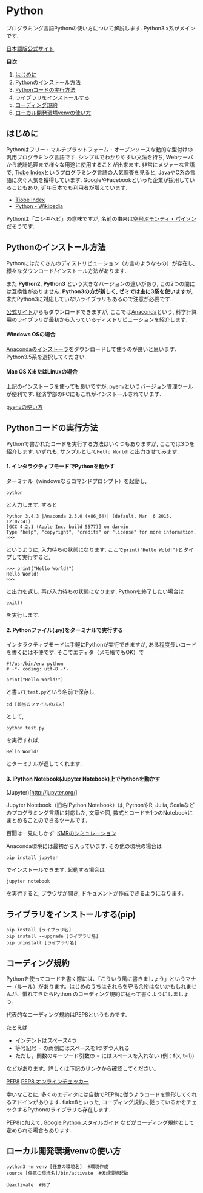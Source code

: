 # Python
プログラミング言語Pythonの使い方について解説します. Python3.x系がメインです.

[日本語版公式サイト](http://www.python.jp/)

**目次**

1. [はじめに](#はじめに)
1. [Pythonのインストール方法](#Pythonのインストール方法)
1. [Pythonコードの実行方法](#Pythonコードの実行方法)
1. [ライブラリをインストールする](#ライブラリをインストールする(pip))
1. [コーディング規約](#コーディング規約)
1. [ローカル開発環境venvの使い方](#ローカル開発環境venvの使い方)


## はじめに

Pythonはフリー・マルチプラットフォーム・オープンソースな動的な型付けの汎用プログラミング言語です. シンプルでわかりやすい文法を持ち, Webサーバから統計処理まで様々な用途に使用することが出来ます. 非常にメジャーな言語で, [Tiobe Index](http://www.tiobe.com/tiobe_index)というプログラミング言語の人気調査を見ると, JavaやC系の言語に次ぐ人気を獲得しています. GoogleやFacebookといった企業が採用していることもあり, 近年日本でも利用者が増えています.

* [Tiobe Index](http://www.tiobe.com/tiobe_index)
* [Python - Wikipedia](https://ja.wikipedia.org/wiki/Python)

Pythonは「ニシキヘビ」の意味ですが, 名前の由来は[空飛ぶモンティ・パイソン](https://ja.wikipedia.org/wiki/%E7%A9%BA%E9%A3%9B%E3%81%B6%E3%83%A2%E3%83%B3%E3%83%86%E3%82%A3%E3%83%BB%E3%83%91%E3%82%A4%E3%82%BD%E3%83%B3)だそうです.

## Pythonのインストール方法

Pythonにはたくさんのディストリビューション（方言のようなもの）が存在し, 様々なダウンロード/インストール方法があります.

また **Python2**, **Python3** という大きなバージョンの違いがあり, この2つの間には互換性がありません. **Python3の方が新しく, ゼミでは主に3系を使います**が, 未だPython3に対応していないライブラリもあるので注意が必要です.

[公式サイト](http://www.python.jp/)からもダウンロードできますが, ここでは[Anaconda](https://www.continuum.io/why-anaconda)という, 科学計算用のライブラリが最初から入っているディストリビューションを紹介します.

#### Windows OSの場合

[Anacondaのインストーラ](https://www.continuum.io/downloads)をダウンロードして使うのが良いと思います. Python3.5系を選択してください.


#### Mac OS XまたはLinuxの場合

上記のインストーラを使っても良いですが, pyenvというバージョン管理ツールが便利です. 経済学部のPCにもこれがインストールされています.

[pyenvの使い方](/Python/pyenv.md)

## Pythonコードの実行方法

Pythonで書かれたコードを実行する方法はいくつもありますが, ここでは3つを紹介します. いずれも, サンプルとして`Hello World!`と出力させてみます.

#### 1. インタラクティブモードでPythonを動かす

ターミナル（windowsならコマンドプロンプト）を起動し, 

```
python
```

と入力します. すると

```
Python 3.4.3 |Anaconda 2.3.0 (x86_64)| (default, Mar  6 2015, 12:07:41) 
[GCC 4.2.1 (Apple Inc. build 5577)] on darwin
Type "help", "copyright", "credits" or "license" for more information.
>>> 
```

というように, 入力待ちの状態になります. ここで`print("Hello Wold!")`とタイプして実行すると, 

```
>>> print("Hello World!")
Hello World!
>>> 
```

と出力を返し, 再び入力待ちの状態になります. Pythonを終了したい場合は

```
exit()
```

を実行します.

#### 2. Pythonファイル(.py)をターミナルで実行する

インタラクティブモードは手軽にPythonが実行できますが, ある程度長いコードを書くには不便です. そこでエディタ（メモ帳でもOK）で

```
#!/usr/bin/env python
# -*- coding: utf-8 -*-

print("Hello World!")
```

と書いて`test.py`という名前で保存し, 

```
cd [該当のファイルのパス]
```

として, 

```
python test.py
```

を実行すれば, 

```
Hello World!
```

とターミナルが返してくれます.

#### 3. IPython Notebook(Jupyter Notebook)上でPythonを動かす

(Jupyter)[http://jupyter.org/]

Jupyter Notebook（旧名IPython Notebook）は, PythonやR, Julia, Scalaなどのプログラミング言語に対応した, 文章や図, 数式とコードを1つのNotebookにまとめることのできるツールです.

百聞は一見にしかず: [KMRのシミュレーション](http://nbviewer.jupyter.org/github/myuuuuun/KMR/blob/master/KMR.ipynb)

Anaconda環境には最初から入っています. その他の環境の場合は

```
pip install jupyter
```

でインストールできます. 起動する場合は

```
jupyter notebook
```

を実行すると, ブラウザが開き, ドキュメントが作成できるようになります.

## ライブラリをインストールする(pip)

```
pip install [ライブラリ名]
pip install --upgrade [ライブラリ名]
pip uninstall [ライブラリ名]
```

## コーディング規約
Pythonを使ってコードを書く際には、「こういう風に書きましょう」というマナー（ルール）があります。はじめのうちはそれらを守る余裕はないかもしれませんが、慣れてきたらPython のコーディング規約に従って書くようにしましょう。

代表的なコーディング規約はPEP8というものです.

たとえば

* インデントはスペース4つ
* 等号記号 = の両側にはスペースを1つずつ入れる
* ただし，関数のキーワード引数の = にはスペースを入れない (例：f(x, t=1))

などがあります。詳しくは下記のリンクから確認してください。

[PEP8](http://legacy.python.org/dev/peps/pep-0008/)
[PEP8 オンラインチェッカー](http://pep8online.com/)

幸いなことに, 多くのエディタには自動でPEP8に従うようコードを整形してくれるアドインがあります. flake8といった, コーディング規約に従っているかをチェックするPythonのライブラリも存在します.

PEP8に加えて, [Google Python スタイルガイド](http://works.surgo.jp/translation/pyguide.html) などがコーディング規約として定められる場合もあります.

## ローカル開発環境venvの使い方

```
python3 -m venv [任意の環境名]  #環境作成
source [任意の環境名]/bin/activate  #仮想環境起動

deactivate  #終了
```
